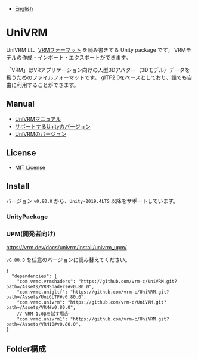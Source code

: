 
* [English](README.md)

# UniVRM

UniVRM は、[VRMフォーマット](https://vrm.dev/vrm_about/) を読み書きする Unity package です。
VRMモデルの作成・インポート・エクスポートができます。

「VRM」はVRアプリケーション向けの人型3Dアバター（3Dモデル）データを扱うためのファイルフォーマットです。
glTF2.0をベースとしており、誰でも自由に利用することができます。

## Manual

* [UniVRMマニュアル](https://vrm.dev/docs/univrm/)
* [サポートするUnityのバージョン](https://vrm.dev/docs/univrm/install/unity_version/)
* [UniVRMのバージョン](https://vrm.dev/docs/univrm/install/univrm_version/)

## License

* [MIT License](./LICENSE.txt)

## Install

バージョン `v0.80.0` から、`Unity-2019.4LTS` 以降をサポートしています。

### UnityPackage

### UPM(開発者向け)

https://vrm.dev/docs/univrm/install/univrm_upm/

`v0.80.0` を任意のバージョンに読み替えてください。

```
{
  "dependencies": {
    "com.vrmc.vrmshaders": "https://github.com/vrm-c/UniVRM.git?path=/Assets/VRMShaders#v0.80.0",
    "com.vrmc.unigltf": "https://github.com/vrm-c/UniVRM.git?path=/Assets/UniGLTF#v0.80.0",
    "com.vrmc.univrm": "https://github.com/vrm-c/UniVRM.git?path=/Assets/VRM#v0.80.0",
    // VRM-1.0βを試す場合
    "com.vrmc.univrm1": "https://github.com/vrm-c/UniVRM.git?path=/Assets/VRM10#v0.80.0",
}
```

## Folder構成
